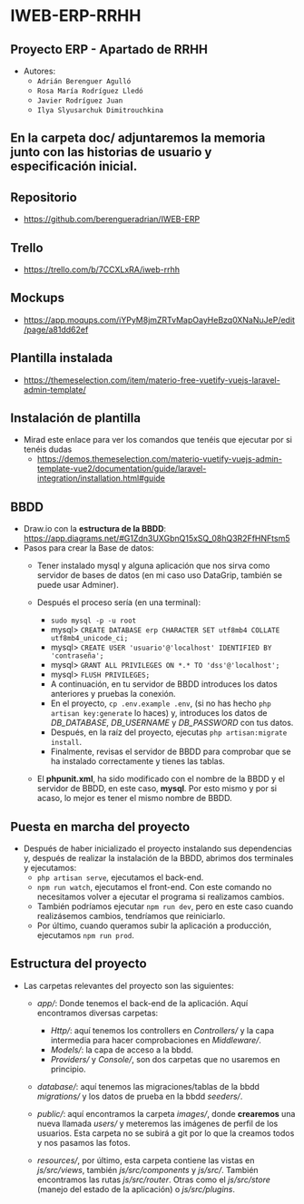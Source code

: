 # IWEB-ERP-RRHH
## Proyecto ERP - Apartado de RRHH

- Autores:
    - `Adrián Berenguer Agulló`
    - `Rosa María Rodríguez Lledó`
    - `Javier Rodríguez Juan`
    - `Ilya Slyusarchuk Dimitrouchkina`

## En la carpeta doc/ adjuntaremos la memoria junto con las historias de usuario y especificación inicial.

## Repositorio
- https://github.com/berengueradrian/IWEB-ERP

## Trello
- https://trello.com/b/7CCXLxRA/iweb-rrhh

## Mockups
- https://app.moqups.com/iYPyM8jmZRTvMapOayHeBzq0XNaNuJeP/edit/page/a81dd62ef

## Plantilla instalada
- https://themeselection.com/item/materio-free-vuetify-vuejs-laravel-admin-template/

## Instalación de plantilla
-  Mirad este enlace para ver los comandos que tenéis que ejecutar por si tenéis dudas
    - https://demos.themeselection.com/materio-vuetify-vuejs-admin-template-vue2/documentation/guide/laravel-integration/installation.html#guide

## BBDD
- Draw.io con la **estructura de la BBDD**: https://app.diagrams.net/#G1Zdn3UXGbnQ15xSQ_08hQ3R2FfHNFtsm5
- Pasos para crear la Base de datos:
    - Tener instalado mysql y alguna aplicación que nos sirva como servidor de bases de datos (en mi caso uso DataGrip, también se puede usar Adminer).
    - Después el proceso sería (en una terminal):
        - `sudo mysql -p -u root`
        - mysql> `CREATE DATABASE erp CHARACTER SET utf8mb4 COLLATE utf8mb4_unicode_ci;`
        - mysql> `CREATE USER 'usuario'@'localhost' IDENTIFIED BY 'contraseña';`
        - mysql> `GRANT ALL PRIVILEGES ON *.* TO 'dss'@'localhost';`
        - mysql> `FLUSH PRIVILEGES;`
        - A continuación, en tu servidor de BBDD introduces los datos anteriores y pruebas la conexión.
        - En el proyecto, `cp .env.example .env`, (si no has hecho `php artisan key:generate` lo haces) y, introduces los datos de *DB_DATABASE*, *DB_USERNAME* y *DB_PASSWORD* con tus datos.
        - Después, en la raíz del proyecto, ejecutas `php artisan:migrate install`.
        - Finalmente, revisas el servidor de BBDD para comprobar que se ha instalado correctamente y tienes las tablas.

    - El **phpunit.xml**, ha sido modificado con el nombre de la BBDD y el servidor de BBDD, en este caso, **mysql**. Por esto mismo y por si acaso, lo mejor es tener el mismo nombre de BBDD.

## Puesta en marcha del proyecto
- Después de haber inicializado el proyecto instalando sus dependencias y, después de realizar la instalación de la BBDD, abrimos dos terminales y ejecutamos:
    - `php artisan serve`, ejecutamos el back-end.
    - `npm run watch`, ejecutamos el front-end. Con este comando no necesitamos volver a ejecutar el programa si realizamos cambios.
    - También podríamos ejecutar `npm run dev`, pero en este caso cuando realizásemos cambios, tendríamos que reiniciarlo.
    - Por último, cuando queramos subir la aplicación a producción, ejecutamos `npm run prod`.

## Estructura del proyecto
- Las carpetas relevantes del proyecto son las siguientes:
    - *app/*: Donde tenemos el back-end de la aplicación. Aquí encontramos diversas carpetas:
        - *Http/*: aquí tenemos los controllers en *Controllers/* y la capa intermedia para hacer comprobaciones en *Middleware/*.
        - *Models/*: la capa de acceso a la bbdd.
        - *Providers/* y *Console/*, son dos carpetas que no usaremos en principio.

    - *database/*: aquí tenemos las migraciones/tablas de la bbdd *migrations/* y los datos de prueba en la bbdd *seeders/*.

    - *public/*: aquí encontramos la carpeta *images/*, donde **crearemos** una nueva llamada *users/* y meteremos las imágenes de perfil de los usuarios. Esta carpeta no se subirá a git por lo que la creamos todos y nos pasamos las fotos.

    - *resources/*, por último, esta carpeta contiene las vistas en *js/src/views*, también *js/src/components* y *js/src/*. También encontramos las rutas *js/src/router*. Otras como el *js/src/store* (manejo del estado de la aplicación) o *js/src/plugins*.
